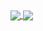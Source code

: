 <a href="https://github.com/MangoGong">
  <img align="center" src="https://github-readme-stats.vercel.app/api?username=MangoGong&count_private=true&show_icons=true&theme=dark" />
</a>
<a href="https://github.com/MangoGong">
  <img align="center" src="https://github-readme-stats.vercel.app/api/top-langs/?username=MangoGong&count_private=true&show_icons=true&theme=dark" />
</a>
